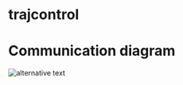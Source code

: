 # trajcontrol

# Communication diagram
![alternative text](http://www.plantuml.com/plantuml/proxy?cache=no&src=https://raw.githubusercontent.com/maribernardes/trajcontrol_jhu/tree/main/comm_diagram.txt)
